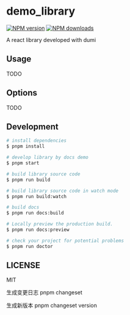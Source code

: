 # demo_library

[![NPM version](https://img.shields.io/npm/v/demo_library.svg?style=flat)](https://npmjs.org/package/demo_library)
[![NPM downloads](http://img.shields.io/npm/dm/demo_library.svg?style=flat)](https://npmjs.org/package/demo_library)

A react library developed with dumi

## Usage

TODO

## Options

TODO

## Development

```bash
# install dependencies
$ pnpm install

# develop library by docs demo
$ pnpm start

# build library source code
$ pnpm run build

# build library source code in watch mode
$ pnpm run build:watch

# build docs
$ pnpm run docs:build

# Locally preview the production build.
$ pnpm run docs:preview

# check your project for potential problems
$ pnpm run doctor
```

## LICENSE

MIT

生成变更日志
pnpm changeset

生成新版本
pnpm changeset version
